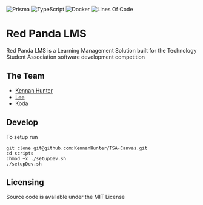 ![Prisma](https://img.shields.io/badge/Prisma-3982CE?style=for-the-badge&logo=Prisma&logoColor=white)
![TypeScript](https://img.shields.io/badge/typescript-%23007ACC.svg?style=for-the-badge&logo=typescript&logoColor=white)
![Docker](https://img.shields.io/badge/docker-%230db7ed.svg?style=for-the-badge&logo=docker&logoColor=white)
![Lines Of Code](https://img.shields.io/tokei/lines/github/KennanHunter/TSA-canvas?style=for-the-badge)

# Red Panda LMS

Red Panda LMS is a Learning Management Solution built for the Technology Student Association software development competition

## The Team

-   [Kennan Hunter](https://github.com/KennanHunter)
-   [Lee](https://github.com/B1ue-Phoenix)
-   Koda

## Develop

To setup run

```
git clone git@github.com:KennanHunter/TSA-Canvas.git
cd scripts
chmod +x ./setupDev.sh
./setupDev.sh
```

## Licensing

Source code is available under the MIT License
